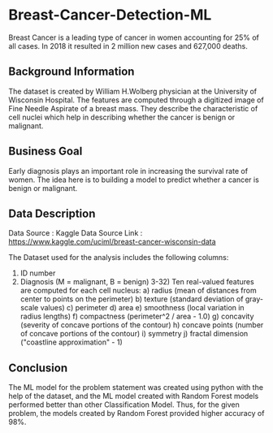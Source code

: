 # Breast-Cancer-Detection-ML
Breast Cancer is a leading type of cancer in women accounting for 25% of all cases. In 2018 it resulted in 2 million new cases and 627,000 deaths.

## Background Information
The dataset is created by William H.Wolberg physician at the University of Wisconsin Hospital. The features are computed through a digitized image of Fine Needle Aspirate of a breast mass. They describe the characteristic of cell nuclei which help in describing whether the cancer is benign or malignant.

## Business Goal
Early diagnosis plays an important role in increasing the survival rate of women. The idea here is to building a model to predict whether a cancer is benign or malignant. 

## Data Description
Data Source : Kaggle
Data Source Link : https://www.kaggle.com/uciml/breast-cancer-wisconsin-data

The Dataset used for the analysis includes the following columns:
1) ID number 
2) Diagnosis (M = malignant, B = benign) 
3-32) 
Ten real-valued features are computed for each cell nucleus: 
a) radius (mean of distances from center to points on the perimeter) 
b) texture (standard deviation of gray-scale values) 
c) perimeter 
d) area 
e) smoothness (local variation in radius lengths) 
f) compactness (perimeter^2 / area - 1.0) 
g) concavity (severity of concave portions of the contour) 
h) concave points (number of concave portions of the contour) 
i) symmetry 
j) fractal dimension ("coastline approximation" - 1)

## Conclusion
The ML model for the problem statement was created using python with the help of the dataset, and the ML model created with Random Forest models performed better than other Classification Model. Thus, for the given problem, the models created by Random Forest provided higher accuracy of 98%.
